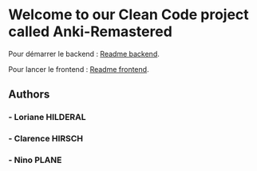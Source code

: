 # Welcome to our Clean Code project called Anki-Remastered


Pour démarrer le backend : [Readme backend](https://github.com/Clarence1208/anki-remastered/blob/main/anki-remastered-api/README.md).

Pour lancer le frontend : [Readme frontend](https://github.com/Clarence1208/anki-remastered/blob/main/anki-remastered-frontend/README.md).

## Authors
### - Loriane HILDERAL

### - Clarence HIRSCH

### - Nino PLANE